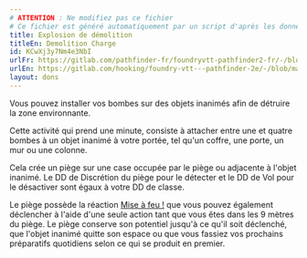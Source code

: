 ```yaml
---
# ATTENTION : Ne modifiez pas ce fichier
# Ce fichier est généré automatiquement par un script d'après les données du module Foundry VTT officiel et de sa traduction
title: Explosion de démolition
titleEn: Demolition Charge
id: KCwXj3y7Nm4e3NbI
urlFr: https://gitlab.com/pathfinder-fr/foundryvtt-pathfinder2-fr/-/blob/master/data/feats/KCwXj3y7Nm4e3NbI.htm
urlEn: https://gitlab.com/hooking/foundry-vtt---pathfinder-2e/-/blob/master/packs/data/feats.db/demolition-charge.json
layout: dons
---
```

Vous pouvez installer vos bombes sur des objets inanimés afin de détruire la zone environnante.

Cette activité qui prend une minute, consiste à attacher entre une et quatre bombes à un objet inanimé à votre portée, tel qu'un coffre, une porte, un mur ou une colonne.

Cela crée un piège sur une case occupée par le piège ou adjacente à l'objet inanimé. Le DD de Discrétion du piège pour le détecter et le DD de Vol pour le désactiver sont égaux à votre DD de classe.

Le piège possède la réaction [Mise à feu !](../actions/mise-à-feu.html) que vous pouvez également déclencher à l'aide d'une seule action tant que vous êtes dans les 9 mètres du piège. Le piège conserve son potentiel jusqu'à ce qu'il soit déclenché, que l'objet inanimé quitte son espace ou que vous fassiez vos prochains préparatifs quotidiens selon ce qui se produit en premier.

